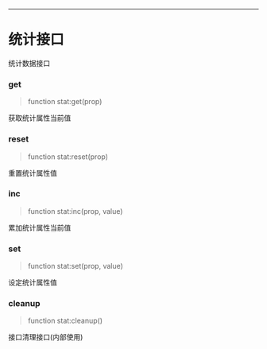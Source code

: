 
---

# 统计接口

统计数据接口


### get
> function stat:get(prop)

获取统计属性当前值


### reset
> function stat:reset(prop)

重置统计属性值


### inc
> function stat:inc(prop, value)

累加统计属性当前值


### set
> function stat:set(prop, value)

设定统计属性值


### cleanup
> function stat:cleanup()

接口清理接口(内部使用)
